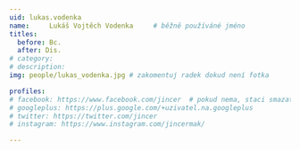 ```yaml
---
uid: lukas.vodenka
name:     Lukáš Vojtěch Vodenka  	# běžně používáné jméno
titles:
  before: Bc.
  after: Dis.
# category:
# description: 
img: people/lukas_vodenka.jpg # zakomentuj radek dokud není fotka

profiles:
# facebook: https://www.facebook.com/jincer  # pokud nema, staci smazat tuto radku
# googleplus: https://plus.google.com/+uzivatel.na.googleplus
# twitter: https://twitter.com/jincer
# instagram: https://www.instagram.com/jincermak/ 

---
```

